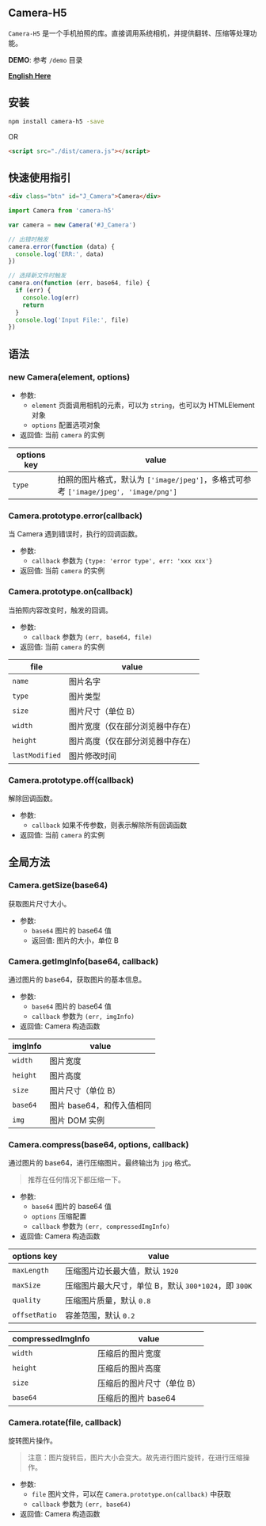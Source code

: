 ## Camera-H5

`Camera-H5` 是一个手机拍照的库。直接调用系统相机，并提供翻转、压缩等处理功能。
 
**DEMO**: 参考 `/demo` 目录

**[English Here](README.md)**

## 安装

```bash
npm install camera-h5 -save
```

OR 

```html
<script src="./dist/camera.js"></script>
```

## 快速使用指引

```html
<div class="btn" id="J_Camera">Camera</div>
```

```js
import Camera from 'camera-h5'

var camera = new Camera('#J_Camera')

// 出错时触发
camera.error(function (data) {
  console.log('ERR:', data)
})

// 选择新文件时触发
camera.on(function (err, base64, file) {
  if (err) {
    console.log(err)
    return
  }
  console.log('Input File:', file)
})
```

## 语法

### new Camera(element, options)

* 参数:
  * `element` 页面调用相机的元素，可以为 `string`，也可以为 HTMLElement对象
  * `options` 配置选项对象
* 返回值: 当前 `camera` 的实例

| options key | value                                    |
| ----------- | ---------------------------------------- |
| `type`      | 拍照的图片格式，默认为 `['image/jpeg']`，多格式可参考 `['image/jpeg', 'image/png']` |

### Camera.prototype.error(callback)

当 Camera 遇到错误时，执行的回调函数。

* 参数:
  * `callback` 参数为 `{type: 'error type', err: 'xxx xxx'}`
* 返回值: 当前 `camera` 的实例

### Camera.prototype.on(callback)

当拍照内容改变时，触发的回调。

* 参数:
  * `callback` 参数为 `(err, base64, file)`
* 返回值: 当前 `camera` 的实例

| file           | value            |
| -------------- | ---------------- |
| `name`         | 图片名字             |
| `type`         | 图片类型             |
| `size`         | 图片尺寸（单位 B）       |
| `width`        | 图片宽度（仅在部分浏览器中存在） |
| `height`       | 图片高度（仅在部分浏览器中存在） |
| `lastModified` | 图片修改时间           |

### Camera.prototype.off(callback)

解除回调函数。

* 参数:
  * `callback` 如果不传参数，则表示解除所有回调函数
* 返回值: 当前 `camera` 的实例

## 全局方法

### Camera.getSize(base64)

获取图片尺寸大小。

* 参数:
  * `base64` 图片的 base64 值
  * 返回值: 图片的大小，单位 B

### Camera.getImgInfo(base64, callback)

通过图片的 base64，获取图片的基本信息。

* 参数:
  * `base64` 图片的 base64 值
  * `callback` 参数为 `(err, imgInfo)`
* 返回值: Camera 构造函数

| imgInfo  | value            |
| -------- | ---------------- |
| `width`  | 图片宽度             |
| `height` | 图片高度             |
| `size`   | 图片尺寸（单位 B）       |
| `base64` | 图片 base64，和传入值相同 |
| `img`    | 图片 DOM 实例        |

### Camera.compress(base64, options, callback)

通过图片的 base64，进行压缩图片。最终输出为 `jpg` 格式。

> 推荐在任何情况下都压缩一下。

* 参数:
  * `base64` 图片的 base64 值
  * `options` 压缩配置
  * `callback` 参数为 `(err, compressedImgInfo)`
* 返回值: Camera 构造函数

| options key   | value                                   |
| ------------- | --------------------------------------- |
| `maxLength`   | 压缩图片边长最大值，默认 `1920`                       |
| `maxSize`     | 压缩图片最大尺寸，单位 B，默认 `300*1024`，即 `300K`      |
| `quality`     | 压缩图片质量，默认 `0.8`                         |
| `offsetRatio` | 容差范围，默认 `0.2` |

| compressedImgInfo | value          |
| ----------------- | -------------- |
| `width`           | 压缩后的图片宽度       |
| `height`          | 压缩后的图片高度       |
| `size`            | 压缩后的图片尺寸（单位 B） |
| `base64`          | 压缩后的图片 base64  |

### Camera.rotate(file, callback)

旋转图片操作。

> 注意：图片旋转后，图片大小会变大。故先进行图片旋转，在进行压缩操作。

* 参数:
  * `file` 图片文件，可以在 `Camera.prototype.on(callback)` 中获取
  * `callback` 参数为 `(err, base64)`
* 返回值: Camera 构造函数
